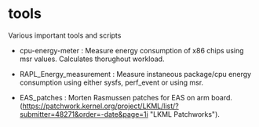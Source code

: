 # tools
Various important tools and scripts

- cpu-energy-meter : Measure energy consumption of x86 chips using msr values. Calculates thorughout workload.

- RAPL_Energy_measurement : Measure instaneous package/cpu energy consumption using either sysfs, perf_event or using msr.

- EAS_patches : Morten Rasmussen patches for EAS on arm board. (https://patchwork.kernel.org/project/LKML/list/?submitter=48271&order=-date&page=1i "LKML Patchworks").
